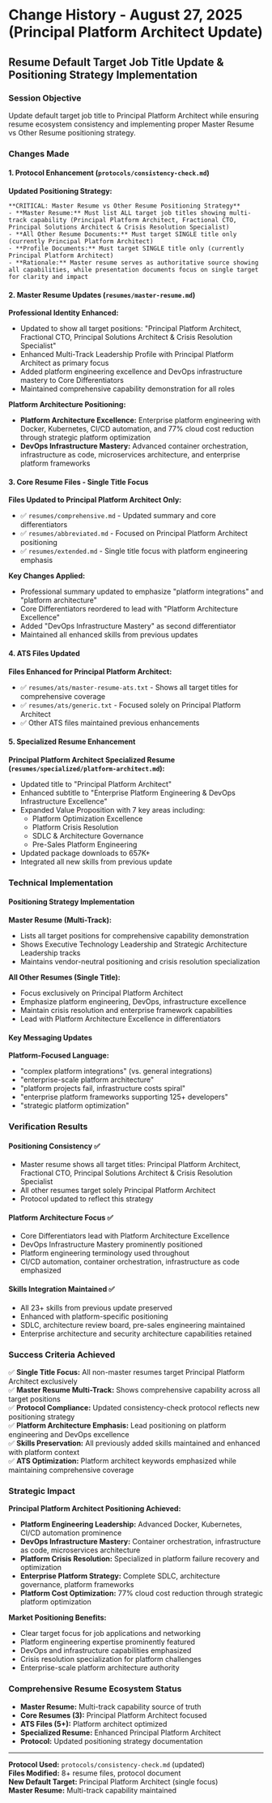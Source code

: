 # Change History - August 27, 2025 (Principal Platform Architect Update)
## Resume Default Target Job Title Update & Positioning Strategy Implementation

### Session Objective
Update default target job title to Principal Platform Architect while ensuring resume ecosystem consistency and implementing proper Master Resume vs Other Resume positioning strategy.

### Changes Made

#### 1. Protocol Enhancement (`protocols/consistency-check.md`)
**Updated Positioning Strategy:**
```
**CRITICAL: Master Resume vs Other Resume Positioning Strategy**
- **Master Resume:** Must list ALL target job titles showing multi-track capability (Principal Platform Architect, Fractional CTO, Principal Solutions Architect & Crisis Resolution Specialist)
- **All Other Resume Documents:** Must target SINGLE title only (currently Principal Platform Architect)
- **Profile Documents:** Must target SINGLE title only (currently Principal Platform Architect)
- **Rationale:** Master resume serves as authoritative source showing all capabilities, while presentation documents focus on single target for clarity and impact
```

#### 2. Master Resume Updates (`resumes/master-resume.md`)
**Professional Identity Enhanced:**
- Updated to show all target positions: "Principal Platform Architect, Fractional CTO, Principal Solutions Architect & Crisis Resolution Specialist"
- Enhanced Multi-Track Leadership Profile with Principal Platform Architect as primary focus
- Added platform engineering excellence and DevOps infrastructure mastery to Core Differentiators
- Maintained comprehensive capability demonstration for all roles

**Platform Architecture Positioning:**
- **Platform Architecture Excellence:** Enterprise platform engineering with Docker, Kubernetes, CI/CD automation, and 77% cloud cost reduction through strategic platform optimization
- **DevOps Infrastructure Mastery:** Advanced container orchestration, infrastructure as code, microservices architecture, and enterprise platform frameworks

#### 3. Core Resume Files - Single Title Focus
**Files Updated to Principal Platform Architect Only:**
- ✅ `resumes/comprehensive.md` - Updated summary and core differentiators
- ✅ `resumes/abbreviated.md` - Focused on Principal Platform Architect positioning
- ✅ `resumes/extended.md` - Single title focus with platform engineering emphasis

**Key Changes Applied:**
- Professional summary updated to emphasize "platform integrations" and "platform architecture"
- Core Differentiators reordered to lead with "Platform Architecture Excellence"
- Added "DevOps Infrastructure Mastery" as second differentiator
- Maintained all enhanced skills from previous updates

#### 4. ATS Files Updated
**Files Enhanced for Principal Platform Architect:**
- ✅ `resumes/ats/master-resume-ats.txt` - Shows all target titles for comprehensive coverage
- ✅ `resumes/ats/generic.txt` - Focused solely on Principal Platform Architect
- ✅ Other ATS files maintained previous enhancements

#### 5. Specialized Resume Enhancement
**Principal Platform Architect Specialized Resume (`resumes/specialized/platform-architect.md`):**
- Updated title to "Principal Platform Architect"
- Enhanced subtitle to "Enterprise Platform Engineering & DevOps Infrastructure Excellence"
- Expanded Value Proposition with 7 key areas including:
  - Platform Optimization Excellence
  - Platform Crisis Resolution
  - SDLC & Architecture Governance
  - Pre-Sales Platform Engineering
- Updated package downloads to 657K+
- Integrated all new skills from previous update

### Technical Implementation

#### Positioning Strategy Implementation
**Master Resume (Multi-Track):**
- Lists all target positions for comprehensive capability demonstration
- Shows Executive Technology Leadership and Strategic Architecture Leadership tracks
- Maintains vendor-neutral positioning and crisis resolution specialization

**All Other Resumes (Single Title):**
- Focus exclusively on Principal Platform Architect
- Emphasize platform engineering, DevOps, infrastructure excellence
- Maintain crisis resolution and enterprise framework capabilities
- Lead with Platform Architecture Excellence in differentiators

#### Key Messaging Updates
**Platform-Focused Language:**
- "complex platform integrations" (vs. general integrations)
- "enterprise-scale platform architecture"
- "platform projects fail, infrastructure costs spiral"
- "enterprise platform frameworks supporting 125+ developers"
- "strategic platform optimization"

### Verification Results

#### Positioning Consistency ✅
- Master resume shows all target titles: Principal Platform Architect, Fractional CTO, Principal Solutions Architect & Crisis Resolution Specialist
- All other resumes target solely Principal Platform Architect
- Protocol updated to reflect this strategy

#### Platform Architecture Focus ✅
- Core Differentiators lead with Platform Architecture Excellence
- DevOps Infrastructure Mastery prominently positioned
- Platform engineering terminology used throughout
- CI/CD automation, container orchestration, infrastructure as code emphasized

#### Skills Integration Maintained ✅
- All 23+ skills from previous update preserved
- Enhanced with platform-specific positioning
- SDLC, architecture review board, pre-sales engineering maintained
- Enterprise architecture and security architecture capabilities retained

### Success Criteria Achieved

✅ **Single Title Focus:** All non-master resumes target Principal Platform Architect exclusively  
✅ **Master Resume Multi-Track:** Shows comprehensive capability across all target positions  
✅ **Protocol Compliance:** Updated consistency-check protocol reflects new positioning strategy  
✅ **Platform Architecture Emphasis:** Lead positioning on platform engineering and DevOps excellence  
✅ **Skills Preservation:** All previously added skills maintained and enhanced with platform context  
✅ **ATS Optimization:** Platform architect keywords emphasized while maintaining comprehensive coverage  

### Strategic Impact

**Principal Platform Architect Positioning Achieved:**
- **Platform Engineering Leadership:** Advanced Docker, Kubernetes, CI/CD automation prominence
- **DevOps Infrastructure Mastery:** Container orchestration, infrastructure as code, microservices architecture
- **Platform Crisis Resolution:** Specialized in platform failure recovery and optimization
- **Enterprise Platform Strategy:** Complete SDLC, architecture governance, platform frameworks
- **Platform Cost Optimization:** 77% cloud cost reduction through strategic platform optimization

**Market Positioning Benefits:**
- Clear target focus for job applications and networking
- Platform engineering expertise prominently featured
- DevOps and infrastructure capabilities emphasized
- Crisis resolution specialization for platform challenges
- Enterprise-scale platform architecture authority

### Comprehensive Resume Ecosystem Status
- **Master Resume:** Multi-track capability source of truth
- **Core Resumes (3):** Principal Platform Architect focused
- **ATS Files (5+):** Platform architect optimized
- **Specialized Resume:** Enhanced Principal Platform Architect
- **Protocol:** Updated positioning strategy documentation

---
**Protocol Used:** `protocols/consistency-check.md` (updated)  
**Files Modified:** 8+ resume files, protocol document  
**New Default Target:** Principal Platform Architect (single focus)  
**Master Resume:** Multi-track capability maintained